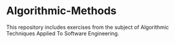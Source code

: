# Algorithmic-Methods
This repository includes exercises from the subject of Algorithmic Techniques Applied To Software Engineering.
